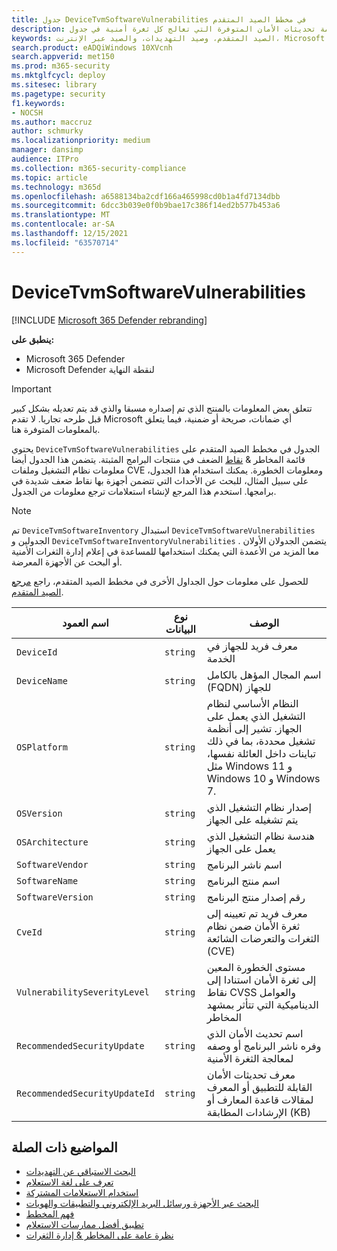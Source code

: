 ```yaml
---
title: جدول DeviceTvmSoftwareVulnerabilities في مخطط الصيد المتقدم
description: تعرف على نقاط الضعف في البرامج الموجودة على الأجهزة وقائمة تحديثات الأمان المتوفرة التي تعالج كل ثغرة أمنية في جدول DeviceTvmSoftwareVulnerabilities في مخطط الصيد المتقدم.
keywords: الصيد المتقدم، وصيد التهديدات، والصيد عبر الإنترنت، Microsoft 365 Defender، و microsoft 365، وm365، والبحث، والاستعلام، وبيانات التعقب، ومرجع المخطط، و kusto، والأعمدة، ونوع البيانات، والوصف، والتهديدات & إدارة الثغرات الأمنية، و TVM، وإدارة الأجهزة، والبرامج، والمخزون، والنقاط الضعف، ومرجع CVE، OS DeviceTvmSoftwareInventoryVulnerabilities
search.product: eADQiWindows 10XVcnh
search.appverid: met150
ms.prod: m365-security
ms.mktglfcycl: deploy
ms.sitesec: library
ms.pagetype: security
f1.keywords:
- NOCSH
ms.author: maccruz
author: schmurky
ms.localizationpriority: medium
manager: dansimp
audience: ITPro
ms.collection: m365-security-compliance
ms.topic: article
ms.technology: m365d
ms.openlocfilehash: a6588134ba2cdf166a465998cd0b1a4fd7134dbb
ms.sourcegitcommit: 6dcc3b039e0f0b9bae17c386f14ed2b577b453a6
ms.translationtype: MT
ms.contentlocale: ar-SA
ms.lasthandoff: 12/15/2021
ms.locfileid: "63570714"
---
```

# <a name="devicetvmsoftwarevulnerabilities"></a>DeviceTvmSoftwareVulnerabilities

[!INCLUDE [Microsoft 365 Defender rebranding](../includes/microsoft-defender.md)]


**ينطبق على:**
- Microsoft 365 Defender
- Microsoft Defender لنقطة النهاية

>[!IMPORTANT]
> تتعلق بعض المعلومات بالمنتج الذي تم إصداره مسبقا والذي قد يتم تعديله بشكل كبير قبل طرحه تجاريا. لا تقدم Microsoft أي ضمانات، صريحة أو ضمنية، فيما يتعلق بالمعلومات المتوفرة هنا.

يحتوي `DeviceTvmSoftwareVulnerabilities` الجدول في مخطط الصيد المتقدم على قائمة المخاطر & [نقاط](/windows/security/threat-protection/microsoft-defender-atp/next-gen-threat-and-vuln-mgt) الضعف في منتجات البرامج المثبتة. يتضمن هذا الجدول أيضا معلومات نظام التشغيل وملفات CVE ومعلومات الخطورة. يمكنك استخدام هذا الجدول، على سبيل المثال، للبحث عن الأحداث التي تتضمن أجهزة بها نقاط ضعف شديدة في برامجها. استخدم هذا المرجع لإنشاء استعلامات ترجع معلومات من الجدول.

>[!NOTE]
> تم `DeviceTvmSoftwareInventory` استبدال `DeviceTvmSoftwareVulnerabilities` الجدولين و `DeviceTvmSoftwareInventoryVulnerabilities` . يتضمن الجدولان الأولان معا المزيد من الأعمدة التي يمكنك استخدامها للمساعدة في إعلام إدارة الثغرات الأمنية أو البحث عن الأجهزة المعرضة.

للحصول على معلومات حول الجداول الأخرى في مخطط الصيد المتقدم، راجع [مرجع الصيد المتقدم](advanced-hunting-schema-tables.md).

| اسم العمود | نوع البيانات | الوصف |
|-------------|-----------|-------------|
| `DeviceId` | `string` | معرف فريد للجهاز في الخدمة |
| `DeviceName` | `string` | اسم المجال المؤهل بالكامل (FQDN) للجهاز |
| `OSPlatform` | `string` | النظام الأساسي لنظام التشغيل الذي يعمل على الجهاز. تشير إلى أنظمة تشغيل محددة، بما في ذلك تباينات داخل العائلة نفسها، مثل Windows 11 و Windows 10 و Windows 7. |
| `OSVersion` | `string` | إصدار نظام التشغيل الذي يتم تشغيله على الجهاز |
| `OSArchitecture` | `string` | هندسة نظام التشغيل الذي يعمل على الجهاز |
| `SoftwareVendor` | `string` | اسم ناشر البرنامج |
| `SoftwareName` | `string` | اسم منتج البرنامج |
| `SoftwareVersion` | `string` | رقم إصدار منتج البرنامج |
| `CveId` | `string` | معرف فريد تم تعيينه إلى ثغرة الأمان ضمن نظام الثغرات والتعرضات الشائعة (CVE) |
| `VulnerabilitySeverityLevel` | `string` | مستوى الخطورة المعين إلى ثغرة الأمان استنادا إلى نقاط CVSS والعوامل الديناميكية التي تتأثر بمشهد المخاطر |
| `RecommendedSecurityUpdate` | `string` | اسم تحديث الأمان الذي وفره ناشر البرنامج أو وصفه لمعالجة الثغرة الأمنية |
| `RecommendedSecurityUpdateId` | `string` | معرف تحديثات الأمان القابلة للتطبيق أو المعرف لمقالات قاعدة المعارف أو الإرشادات المطابقة (KB) |



## <a name="related-topics"></a>المواضيع ذات الصلة

- [البحث الاستباقي عن التهديدات](advanced-hunting-overview.md)
- [تعرف على لغة الاستعلام](advanced-hunting-query-language.md)
- [استخدام الاستعلامات المشتركة](advanced-hunting-shared-queries.md)
- [البحث عبر الأجهزة ورسائل البريد الإلكتروني والتطبيقات والهويات](advanced-hunting-query-emails-devices.md)
- [فهم المخطط](advanced-hunting-schema-tables.md)
- [تطبيق أفضل ممارسات الاستعلام](advanced-hunting-best-practices.md)
- [نظرة عامة على المخاطر & إدارة الثغرات](/windows/security/threat-protection/microsoft-defender-atp/next-gen-threat-and-vuln-mgt)